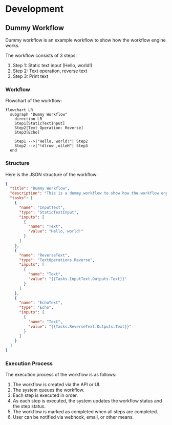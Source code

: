 # Development

## Dummy Workflow

Dummy workflow is an example workflow to show how the workflow engine works.

The workflow consists of 3 steps:

1. Step 1: Static text input (Hello, world!)
2. Step 2: Text operation, reverse text
3. Step 3: Print text

### Workflow

Flowchart of the workflow:

```mermaid
flowchart LR
  subgraph "Dummy Workflow"
    direction LR
    Step1[StaticTextInput]
    Step2[Text Operation: Reverse]
    Step3[Echo]

    Step1 -->|"Hello, world!"| Step2
    Step2 -->|"!dlrow ,olleH"| Step3
  end
```

### Structure

Here is the JSON structure of the workflow:

```json
{
  "title": "Dummy Workflow",
  "description": "This is a dummy workflow to show how the workflow engine works",
  "tasks": [
    {
      "name": "InputText",
      "type": "StaticTextInput",
      "inputs": [
        {
          "name": "Text",
          "value": "Hello, world!"
        }
      ]
    },
    {
      "name": "ReverseText",
      "type": "TextOperations.Reverse",
      "inputs": [
        {
          "name": "Text",
          "value": "{{Tasks.InputText.Outputs.Text}}"
        }
      ]
    },
    {
      "name": "EchoText",
      "type": "Echo",
      "inputs": [
        {
          "name": "Text",
          "value": "{{Tasks.ReverseText.Outputs.Text}}"
        }
      ]
    }
  ]
}
```

### Execution Process

The execution process of the workflow is as follows:

1. The workflow is created via the API or UI.
2. The system queues the workflow.
3. Each step is executed in order.
4. As each step is executed, the system updates the workflow status and the step status.
5. The workflow is marked as completed when all steps are completed.
6. User can be notified via webhook, email, or other means.
